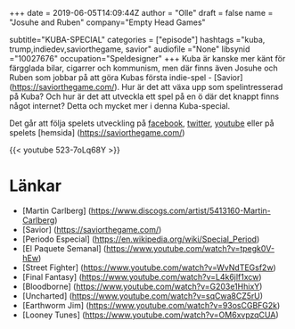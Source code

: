 +++
date = 2019-06-05T14:09:44Z
author = "Olle"
draft = false
name = "Josuhe and Ruben"
company="Empty Head Games"

subtitle="KUBA-SPECIAL"
categories = ["episode"]
hashtags ="kuba, trump,indiedev,saviorthegame, savior"
audiofile ="None"
libsynid ="10027676"
occupation="Speldesigner"
+++ 
Kuba är kanske mer känt för färgglada bilar, cigarrer och kommunism, men där finns även Josuhe och Ruben som jobbar på att göra Kubas första
indie-spel - [Savior] (https://saviorthegame.com/). Hur är det att växa upp som spelintresserad på Kuba? Och hur
är det att utveckla ett spel på en ö där det knappt finns något
internet? Detta och mycket mer i denna Kuba-special.

Det går att följa spelets utveckling på [facebook](https://www.facebook.com/saviorthegame/), [twitter](https://twitter.com/saviorindiegame), [youtube](https://www.youtube.com/channel/UCpnkd_pAdCxkTKyI85HdWoQ) eller på spelets [hemsida] (https://saviorthegame.com/)

{{< youtube 523-7oLq68Y >}}
# Länkar
* [Martin Carlberg] (https://www.discogs.com/artist/5413160-Martin-Carlberg)
* [Savior] (https://saviorthegame.com/)
* [Periodo Especial] (https://en.wikipedia.org/wiki/Special_Period)
* [El Paquete Semanal] (https://www.youtube.com/watch?v=tpegk0V-hEw)
* [Street Fighter] (https://www.youtube.com/watch?v=WvNdTEGsf2w)
* [Final Fantasy] (https://www.youtube.com/watch?v=L4k6jlf1xcw)
* [Bloodborne] (https://www.youtube.com/watch?v=G203e1HhixY)
* [Uncharted] (https://www.youtube.com/watch?v=sqCwa8CZ5rU)
* [Earthworm Jim] (https://www.youtube.com/watch?v=93osCGBFG2k)
* [Looney Tunes] (https://www.youtube.com/watch?v=OM6xvpzqCUA)
